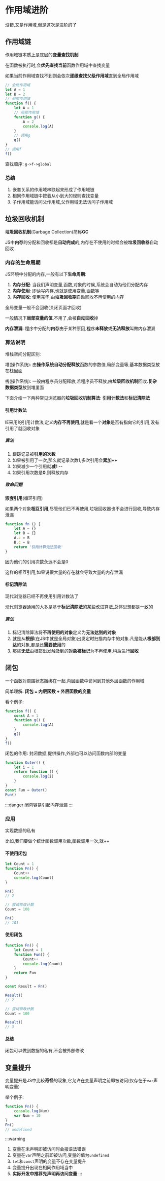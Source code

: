 # 作用域进阶

没错,又是作用域,但是这次是进阶的了

## 作用域链

作用域链本质上是底层的**变量查找机制**

在函数被执行时,会**优先查找当前**函数作用域中查找变量

如果当前作用域查找不到则会依次**逐级查找父级作用域**直到全局作用域

```js
// 全局作用域
let A = 1
let B = 2
// 局部作用域
function f() {
    let A = 1
    // 局部作用域
    function g() {
        A = 2
        console.log(A)
    }
    // 调用g
    g()
}
// 调用f
f()
```

查找顺序: `g->f->global`

### 总结

1. 嵌套关系的作用域串联起来形成了作用域链
2. 相同作用域链中按着从小到大的规则查找变量
3. 子作用域能访问父作用域,父作用域无法访问子作用域

## 垃圾回收机制

**垃圾回收机制**(Garbage Collection)简称**GC**

JS中**内存**的分配和回收都是**自动完成**的,内存在不使用的时候会被**垃圾回收器**自动回收

### 内存的生命周期

JS环境中分配的内存,一般有以下**生命周期**:

1. **内存分配**: 当我们声明变量,函数,对象的时候,系统会自动为他们分配内存
2. **内存使用**: 即读写内存,也就是使用变量,函数等
3. **内存回收**: 使用完毕,由**垃圾回收期**自动回收不再使用的内存

全局变量一般不会回收(关闭页面才回收)

一般情况下**局部变量的值**,不用了,会被**自动回收**掉

**内存泄漏**: 程序中分配的**内存**由于某种原因,程序**未释放**或**无法释放**叫做内存泄漏

### 算法说明

堆栈空间分配区别:

堆(操作系统): 由**操作系统自动分配释放**函数的参数值,局部变量等,基本数据类型放在栈里面

栈(操作系统): 一般由程序员分配释放,若程序员不释放,由**垃圾回收机制**回收.**复杂数据类型**放到堆里面

下面介绍一下两种常见浏览器的**垃圾回收机制算法**: **引用计数法**和**标记清除法**

#### 引用计数法

IE采用的引用计数法,定义**内存不再使用**,就是看一个**对象**是否有指向它的引用,没有引用了就回收对象

##### 算法

1. 跟踪记录被**引用的次数**
2. 如果被引用了一次,那么就记录次数1,多次引用会**累加++**
3. 如果减少一个引用就**减1 --**
4. 如果引用次数是**0**,则释放内存

##### 致命问题

**嵌套引用**(循环引用)

如果两个对象**相互引用**,尽管他们已不再使用,垃圾回收器也不会进行回收,导致内存泄漏

```js
function fn () {
    let A = {}
    let B = {}
    A.c = B
    B.c = B
    return '引用计算无法回收'
}
```

因为他们的引用次数永远不会是0

这样的相互引用,如果说很大量的存在就会导致大量的内存泄漏

#### 标记清除法

现代浏览器已经不再使用引用计数法了

现代浏览器通用的大多是基于**标记清除法**的某些改进算法,总体思想都是一致的

##### 算法

1. 标记清除算法将**不再使用的对象**定义为**无法达到的对象**
2. 就是从**根部**(在JS中就是全局对象)出发定时扫描内存中的对象.凡是能从**根部到达**的对象,都是还**需要使用**的
3. 那些**无法**由根部出发触及到的**对象被标记**为不再使用,稍后进行**回收**

## 闭包

一个函数对周围状态捆绑在一起,内层函数中访问到其他外层函数的作用域

简单理解: **闭包 = 内层函数 + 外层函数的变量**

看个例子:

```js
function f() {
    const A = 1
    function g() {
        console.log(A)
    }
    g()
}
f()
```

闭包的作用: 封闭数据,提供操作,外部也可以访问函数内部的变量

```js
function Outer() {
    let i = 1
    return function () {
        console.log(i)
    }
}
const Fun = Outer()
Fun()
```

:::danger
闭包容易引起内存泄漏
:::

### 应用

实现数据的私有

比如,我们要做个统计函数调用次数,函数调用一次,就++

#### 不使用闭包

```js
let Count = 1
function Fn() {
    Count++
    console.log(Count)
}

Fn()
// 2

// 尝试修改计数
Count = 100

Fn()
// 101
```

#### 使用闭包

```js
function Fn() {
    let Count = 1
    function Fun() {
        Count++
        console.log(Count)
    }
    return Fun
}

const Result = Fn()

Result()
// 2

// 尝试修改计数
Count = 100

Result()
// 3
```

#### 总结

闭包可以做到数据的私有,不会被外部修改

## 变量提升

变量提升是JS中比较**奇怪**的现象,它允许在变量声明之前即被访问(仅存在于`var`声明变量)

举个例子:

```js
function Fn() {
    console.log(Num)
    var Num = 10
}
Fn()
// undefined
```

:::warning
1. 变量在未声明即被访问时会报语法错误
2. 变量在`var`声明之前即被访问,变量的值为`undefined`
3. `let`和`const`声明的变量不存在变量提升
4. 变量提升出现在相同作用域当中
5. **实际开发中推荐先声明再访问变量**
:::
